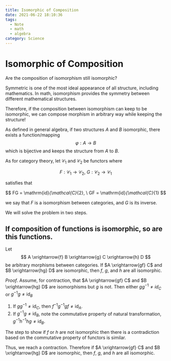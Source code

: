 ```yaml
---
title: Isomorphic of Composition
date: 2021-06-22 18:10:36
tags:
  - Note
  - math
  - algebra
category: Science
---
```


# Isomorphic of Composition

Are the composition of isomorphism still isomorphic?

Symmetric is one of the most ideal appearance of all structure, including mathematics.
In math, isomorphism provides the symmetry between different mathematical structures.

Therefore, if the composition between isomorphism can keep to be isomorphic,
we can compose morphism in arbitrary way while keeping the structure!

As defined in general algebra, if two structures $A$ and $B$ isomorphic,
there exists a function/mapping 
$$
\varphi : A \rightarrow B
$$
which is bijective and keeps the structure from $A$ to $B$.

As for category theory, let $\mathcal{C}_1$ and $\mathcal{C}_2$ be functors where

$$
F : \mathcal{C}_1 \rightarrow \mathcal{C}_2, \ 
G : \mathcal{C}_2 \rightarrow \mathcal{C}_1
$$

satisfies that

$$
FG = \mathrm{id}_{\mathcal{C}_{2}, \ 
GF = \mathrm{id}_{\mathcal{C}_{1}
$$

we say that $F$ is a isomorphism between categories, and $G$ is its inverse.

We will solve the problem in two steps.

## If composition of functions is isomorphic, so are this functions.

Let
$$
A \xrightarrow{f} B \xrightarrow{g} C \xrightarrow{h} D
$$
be arbitrary morphisms between categories.
If $A \xrightarrow{gf} C$ and $B \xrightarrow{hg} D$ are isomorphic,
then $f$, $g$, and $h$ are all isomorphic.

*Proof*.
Assume, for contraction, that
$A \xrightarrow{gf} C$ and $B \xrightarrow{hg} D$ are isomorphisms but $g$ is not.
Then either $gg^{-1} \neq {id}_{C}$ or $g^{-1}g \neq \mathrm{id}_{B}$

1. If $gg^{-1} \neq \mathrm{id}_{C}$, then $f^{-1}g^{-1}gf \neq \mathrm{id}_{A}$.
2. If $g^{-1}g \neq \mathrm{id}_{B}$, note the commutative property of natural transformation, $g^{-1}h^{-1}hg \neq \mathrm{id}_{B}$.

The step to show if $f$ or $h$ are not isomorphic then there is a contradiction
based on the commutative property of functors is similar.

Thus, we reach a contraction.
Therefore if $A \xrightarrow{gf} C$ and $B \xrightarrow{hg} D$ are isomorphic,
then $f$, $g$, and $h$ are all isomorphic.

